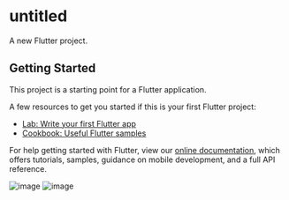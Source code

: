 # untitled

A new Flutter project.

## Getting Started

This project is a starting point for a Flutter application.

A few resources to get you started if this is your first Flutter project:

- [Lab: Write your first Flutter app](https://flutter.dev/docs/get-started/codelab)
- [Cookbook: Useful Flutter samples](https://flutter.dev/docs/cookbook)

For help getting started with Flutter, view our
[online documentation](https://flutter.dev/docs), which offers tutorials,
samples, guidance on mobile development, and a full API reference.


![image](https://user-images.githubusercontent.com/53285011/162636280-3b65a251-f2bb-4427-835d-8877daedd65e.png)
![image](https://user-images.githubusercontent.com/53285011/162636304-34bb83da-3ac4-4139-a80f-ebc3e87ad053.png)
